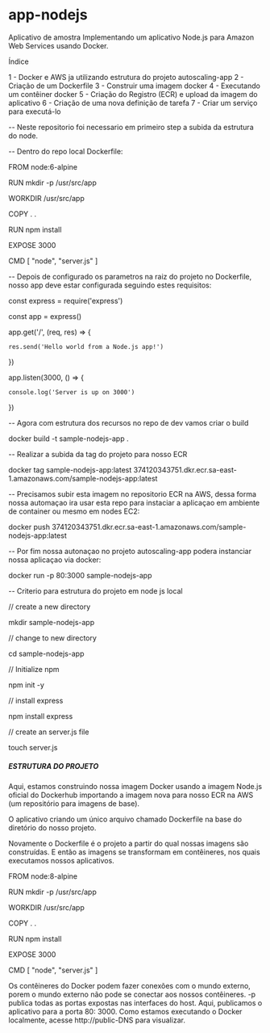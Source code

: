# app-nodejs

Aplicativo de amostra Implementando um aplicativo Node.js para Amazon Web Services usando Docker.

Índice

1 - Docker e AWS ja utilizando estrutura do projeto autoscaling-app
2 - Criação de um Dockerfile
3 - Construir uma imagem docker
4 - Executando um contêiner docker
5 - Criação do Registro (ECR) e upload da imagem do aplicativo
6 - Criação de uma nova definição de tarefa
7 - Criar um serviço para executá-lo

-- Neste repositorio foi necessario em primeiro step a subida da estrutura do node.

-- Dentro do repo local Dockerfile:

FROM node:6-alpine

RUN mkdir -p /usr/src/app

WORKDIR /usr/src/app

COPY . .

RUN npm install

EXPOSE 3000

CMD [ "node", "server.js" ]

-- Depois de configurado os parametros na raiz do projeto no Dockerfile, nosso app deve estar configurada seguindo estes requisitos:

const express = require('express')

const app = express()

app.get('/', (req, res) => {

    res.send('Hello world from a Node.js app!')

})

app.listen(3000, () => {

    console.log('Server is up on 3000')

})

-- Agora com estrutura dos recursos no repo de dev vamos criar o build 

docker build -t sample-nodejs-app .

-- Realizar a subida da tag do projeto para nosso ECR

docker tag sample-nodejs-app:latest 374120343751.dkr.ecr.sa-east-1.amazonaws.com/sample-nodejs-app:latest

-- Precisamos subir esta imagem no repositorio ECR na AWS, dessa forma nossa automaçao ira usar esta repo para instaciar a aplicaçao em ambiente de container ou mesmo em nodes EC2:

docker push 374120343751.dkr.ecr.sa-east-1.amazonaws.com/sample-nodejs-app:latest

-- Por fim nossa autonaçao no projeto autoscaling-app podera instanciar nossa aplicaçao via docker:

docker run -p 80:3000 sample-nodejs-app

-- Criterio para estrutura do projeto em node js local

// create a new directory

mkdir sample-nodejs-app

// change to new directory

cd sample-nodejs-app

// Initialize npm

npm init -y

// install express

npm install express

// create an server.js file

touch server.js

##### ESTRUTURA DO PROJETO

Aqui, estamos construindo nossa imagem Docker usando a imagem Node.js oficial do Dockerhub importando a imagem nova para nosso ECR na AWS
(um repositório para imagens de base).

O aplicativo criando um único arquivo chamado Dockerfile na base do diretório do nosso projeto.

Novamente o Dockerfile é o projeto a partir do qual nossas imagens são construídas. 
E então as imagens se transformam em contêineres, nos quais executamos nossos aplicativos.

FROM node:8-alpine

RUN mkdir -p /usr/src/app

WORKDIR /usr/src/app

COPY . .

RUN npm install

EXPOSE 3000

CMD [ "node", "server.js" ]

Os contêineres do Docker podem fazer conexões com o mundo externo, porem o mundo externo não pode se conectar aos nossos contêineres. -p publica todas as portas expostas nas interfaces do host. 
Aqui, publicamos o aplicativo para a porta 80: 3000. Como estamos executando o Docker localmente, acesse http://public-DNS para visualizar.

